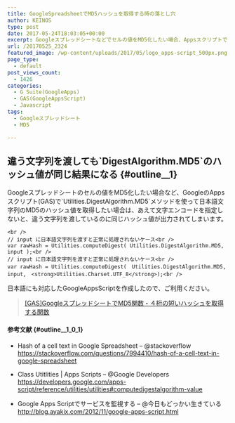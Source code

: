 ```yaml
---
title: GoogleSpreadsheetでMD5ハッシュを取得する時の落とし穴
author: KEINOS
type: post
date: 2017-05-24T18:03:05+00:00
excerpt: Googleスプレッドシートなどでセルの値をMD5化したい場合、Appsスクリプトで`Utilities.DigestAlgorithm.MD5`を使ってMD5のハッシュ値を取得しても、日本語（マルチバイト）だと異なる文字列でも同じハッシュ値が出力されてしまいます。マルチバイト文字列を使う場合は、あえて文字エンコードを指定してください。
url: /20170525_2324
featured_image: /wp-content/uploads/2017/05/logo_apps-script_500px.png
page_type:
  - default
post_views_count:
  - 1426
categories:
  - G Suite(GoogleApps)
  - GAS(GoogleAppsScript)
  - Javascript
tags:
  - Googleスプレッドシート
  - MD5

---
```

## 違う文字列を渡しても\`DigestAlgorithm.MD5\`のハッシュ値が同じ結果になる {#outline__1}

Googleスプレッドシートのセルの値をMD5化したい場合など、GoogleのAppsスクリプト(GAS)で\`Utilities.DigestAlgorithm.MD5\`メソッドを使って日本語文字列のMD5のハッシュ値を取得したい場合は、あえて文字エンコードを指定しないと、違う文字列を渡しているのに同じハッシュ値が出力されてしまいます。

    <br />
    // input に日本語文字列を渡すと正常に処理されないケース<br />
    var rawHash = Utilities.computeDigest( Utilities.DigestAlgorithm.MD5, input );<br />
    // input に日本語文字列を渡すと正常に処理されないケース<br />
    var rawHash = Utilities.computeDigest(　Utilities.DigestAlgorithm.MD5, input,　<strong>Utilities.Charset.UTF_8</strong>);<br />
    

日本語にも対応したGoogleAppsScriptを作成したので、ご利用ください。

<blockquote class="wp-embedded-content" data-secret="UkgemEDpKR">
  <p>
    <a href="https://blog.keinos.com/20170526_2356">[GAS]GoogleスプレッドシートでMD5関数・４桁の短いハッシュを取得する関数</a>
  </p>
</blockquote>

<iframe class="wp-embedded-content" sandbox="allow-scripts" security="restricted" style="position: absolute; clip: rect(1px, 1px, 1px, 1px);" src="https://blog.keinos.com/20170526_2356/embed#?secret=UkgemEDpKR" data-secret="UkgemEDpKR" width="600" height="338" title="&#8220;[GAS]GoogleスプレッドシートでMD5関数・４桁の短いハッシュを取得する関数&#8221; &#8212; KEINOS™の日記" frameborder="0" marginwidth="0" marginheight="0" scrolling="no"></iframe>

#### 参考文献 {#outline__1_0_1}

  * Hash of a cell text in Google Spreadsheet &#8211; @stackoverflow 
    <a href="https://stackoverflow.com/questions/7994410/hash-of-a-cell-text-in-google-spreadsheet" target="_blank">https://stackoverflow.com/questions/7994410/hash-of-a-cell-text-in-google-spreadsheet</a>

  * Class Utitlities | Apps Scripts &#8211; @Google Developers 
    <a href="https://developers.google.com/apps-script/reference/utilities/utilities#computedigestalgorithm-value" target="_blank">https://developers.google.com/apps-script/reference/utilities/utilities#computedigestalgorithm-value</a>

  * Google Apps Scriptでサービスを監視する &#8211; @今日もどっかい生きている 
    <a href="http://blog.ayakix.com/2012/11/google-apps-script.html" target="_blank">http://blog.ayakix.com/2012/11/google-apps-script.html</a>